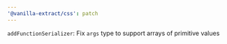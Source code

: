 ```yaml
---
'@vanilla-extract/css': patch
---
```


`addFunctionSerializer`: Fix `args` type to support arrays of primitive values

